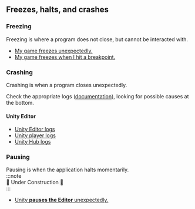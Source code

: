 ## Freezes, halts, and crashes
### Freezing
Freezing is where a program does not close, but cannot be interacted with.  
- [My game freezes unexpectedly.](Freezing.md)
- [My game freezes when I hit a breakpoint.](../Programming/Debugging/Debugger.md#breakpoints)
### Crashing
Crashing is when a program closes unexpectedly.  

Check the appropriate logs ([documentation](https://docs.unity3d.com/Manual/LogFiles.html)), looking for possible causes at the bottom.

#### Unity Editor
- [Unity Editor logs](../Editor/Logs.md)
- [Unity player logs](../Player/Logs.md)
- [Unity Hub logs](../Unity%20Hub/Logs.md)

### Pausing
Pausing is when the application halts momentarily.  
:::note  
🚧 Under Construction 🚧  
:::

- [Unity **pauses the Editor** unexpectedly.](Play%20Mode/Error%20Pause.md)